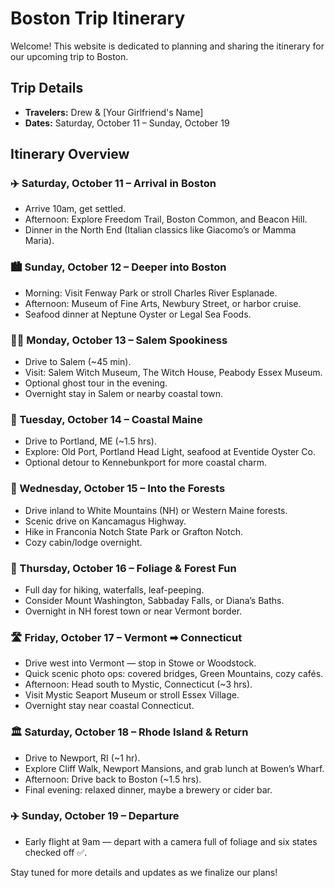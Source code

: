 # Boston Trip Itinerary

Welcome! This website is dedicated to planning and sharing the itinerary for our upcoming trip to Boston.

## Trip Details
- **Travelers:** Drew & [Your Girlfriend's Name]
- **Dates:** Saturday, October 11 – Sunday, October 19

## Itinerary Overview

### ✈️ Saturday, October 11 – Arrival in Boston
- Arrive 10am, get settled.
- Afternoon: Explore Freedom Trail, Boston Common, and Beacon Hill.
- Dinner in the North End (Italian classics like Giacomo’s or Mamma Maria).

### 🏙️ Sunday, October 12 – Deeper into Boston
- Morning: Visit Fenway Park or stroll Charles River Esplanade.
- Afternoon: Museum of Fine Arts, Newbury Street, or harbor cruise.
- Seafood dinner at Neptune Oyster or Legal Sea Foods.

### 🧙‍♀️ Monday, October 13 – Salem Spookiness
- Drive to Salem (~45 min).
- Visit: Salem Witch Museum, The Witch House, Peabody Essex Museum.
- Optional ghost tour in the evening.
- Overnight stay in Salem or nearby coastal town.

### 🌊 Tuesday, October 14 – Coastal Maine
- Drive to Portland, ME (~1.5 hrs).
- Explore: Old Port, Portland Head Light, seafood at Eventide Oyster Co.
- Optional detour to Kennebunkport for more coastal charm.

### 🌲 Wednesday, October 15 – Into the Forests
- Drive inland to White Mountains (NH) or Western Maine forests.
- Scenic drive on Kancamagus Highway.
- Hike in Franconia Notch State Park or Grafton Notch.
- Cozy cabin/lodge overnight.

### 🍁 Thursday, October 16 – Foliage & Forest Fun
- Full day for hiking, waterfalls, leaf-peeping.
- Consider Mount Washington, Sabbaday Falls, or Diana’s Baths.
- Overnight in NH forest town or near Vermont border.

### 🛣️ Friday, October 17 – Vermont ➡ Connecticut
- Drive west into Vermont — stop in Stowe or Woodstock.
- Quick scenic photo ops: covered bridges, Green Mountains, cozy cafés.
- Afternoon: Head south to Mystic, Connecticut (~3 hrs).
- Visit Mystic Seaport Museum or stroll Essex Village.
- Overnight stay near coastal Connecticut.

### 🏛️ Saturday, October 18 – Rhode Island & Return
- Drive to Newport, RI (~1 hr).
- Explore Cliff Walk, Newport Mansions, and grab lunch at Bowen’s Wharf.
- Afternoon: Drive back to Boston (~1.5 hrs).
- Final evening: relaxed dinner, maybe a brewery or cider bar.

### ✈️ Sunday, October 19 – Departure
- Early flight at 9am — depart with a camera full of foliage and six states checked off ✅.

Stay tuned for more details and updates as we finalize our plans!